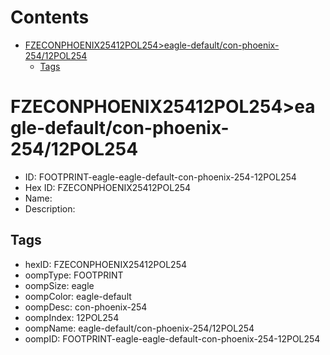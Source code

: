 



Contents
========

* [FZECONPHOENIX25412POL254>eagle-default/con-phoenix-254/12POL254](#fzeconphoenix25412pol254eagle-defaultcon-phoenix-25412pol254)
	* [Tags](#tags)

# FZECONPHOENIX25412POL254>eagle-default/con-phoenix-254/12POL254

- ID: FOOTPRINT-eagle-eagle-default-con-phoenix-254-12POL254
- Hex ID: FZECONPHOENIX25412POL254
- Name: 
- Description: 

## Tags

- hexID: FZECONPHOENIX25412POL254
- oompType: FOOTPRINT
- oompSize: eagle
- oompColor: eagle-default
- oompDesc: con-phoenix-254
- oompIndex: 12POL254
- oompName: eagle-default/con-phoenix-254/12POL254
- oompID: FOOTPRINT-eagle-eagle-default-con-phoenix-254-12POL254
